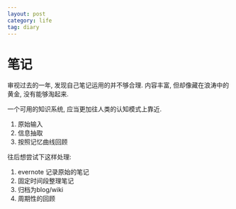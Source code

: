 ```yaml
---
layout: post
category: life
tag: diary
---
```


# 笔记

审视过去的一年, 发现自己笔记运用的并不够合理.
内容丰富, 但却像藏在浪涛中的黄金, 没有能够淘起来.

一个可用的知识系统, 应当更加往人类的认知模式上靠近.

1. 原始输入
2. 信息抽取
3. 按照记忆曲线回顾

往后想尝试下这样处理:

1. evernote 记录原始的笔记
2. 固定时间段整理笔记
3. 归档为blog/wiki
4. 周期性的回顾
